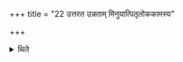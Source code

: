 +++
title = "22 उत्तरत उन्नताम् मिनुयात्पितृलोककामस्य"

+++

<details><summary>थिते</summary>

उत्तरत उन्नतां मिनुयात्पितृलोककामस्य २२
</details>

